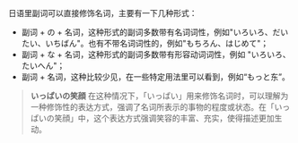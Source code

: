 日语里副词可以直接修饰名词，主要有一下几种形式：

+ 副词 + の + 名词，这种形式的副词多数带有名词词性，例如"いろいろ、だいたい、いちばん"。也有不带名词词性的，例如"もちろん、はじめて"；
+ 副词 + な + 名词，这种形式的副词多数带有形容动词词性，例如 "いろいろ、たいへん"；
+ 副词 + 名词，这种比较少见，在一些特定用法里可以看到，例如“もっと东”。

> **いっぱいの笑顔**
> 在这种情况下，「いっぱい」用来修饰名词时，可以理解为一种修饰性的表达方式，强调了名词所表示的事物的程度或状态。在「いっぱいの笑顔」中，这个表达方式强调笑容的丰富、充实，使得描述更加生动。